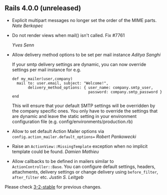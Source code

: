 ## Rails 4.0.0 (unreleased) ##

*   Explicit multipart messages no longer set the order of the MIME parts.
    *Nate Berkopec*

*   Do not render views when mail() isn't called.
    Fix #7761

    *Yves Senn*

*   Allow delivery method options to be set per mail instance *Aditya Sanghi*

    If your smtp delivery settings are dynamic,
    you can now override settings per mail instance for e.g.

        def my_mailer(user,company)
          mail to: user.email, subject: "Welcome!",
               delivery_method_options: { user_name: company.smtp_user,
                                          password: company.smtp_password }
        end

    This will ensure that your default SMTP settings will be overridden
    by the company specific ones. You only have to override the settings
    that are dynamic and leave the static setting in your environment
    configuration file (e.g. config/environments/production.rb)

*   Allow to set default Action Mailer options via `config.action_mailer.default_options=` *Robert Pankowecki*

*   Raise an `ActionView::MissingTemplate` exception when no implicit template could be found. *Damien Mathieu*

*   Allow callbacks to be defined in mailers similar to `ActionController::Base`. You can configure default
    settings, headers, attachments, delivery settings or change delivery using
    `before_filter`, `after_filter` etc. *Justin S. Leitgeb*

Please check [3-2-stable](https://github.com/rails/rails/blob/3-2-stable/actionmailer/CHANGELOG.md) for previous changes.
